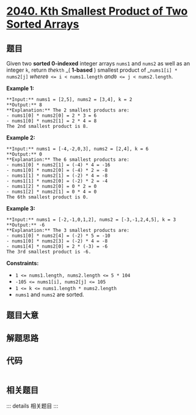 # [2040. Kth Smallest Product of Two Sorted Arrays](https://leetcode.com/problems/kth-smallest-product-of-two-sorted-arrays)

## 题目

Given two **sorted 0-indexed** integer arrays `nums1` and `nums2` as well as
an integer `k`, return _the_`kth` _( **1-based** ) smallest product of
_`nums1[i] * nums2[j]` _where_`0 <= i < nums1.length` _and_`0 <= j <
nums2.length`.



**Example 1:**

    
    
    **Input:** nums1 = [2,5], nums2 = [3,4], k = 2
    **Output:** 8
    **Explanation:** The 2 smallest products are:
    - nums1[0] * nums2[0] = 2 * 3 = 6
    - nums1[0] * nums2[1] = 2 * 4 = 8
    The 2nd smallest product is 8.
    

**Example 2:**

    
    
    **Input:** nums1 = [-4,-2,0,3], nums2 = [2,4], k = 6
    **Output:** 0
    **Explanation:** The 6 smallest products are:
    - nums1[0] * nums2[1] = (-4) * 4 = -16
    - nums1[0] * nums2[0] = (-4) * 2 = -8
    - nums1[1] * nums2[1] = (-2) * 4 = -8
    - nums1[1] * nums2[0] = (-2) * 2 = -4
    - nums1[2] * nums2[0] = 0 * 2 = 0
    - nums1[2] * nums2[1] = 0 * 4 = 0
    The 6th smallest product is 0.
    

**Example 3:**

    
    
    **Input:** nums1 = [-2,-1,0,1,2], nums2 = [-3,-1,2,4,5], k = 3
    **Output:** -6
    **Explanation:** The 3 smallest products are:
    - nums1[0] * nums2[4] = (-2) * 5 = -10
    - nums1[0] * nums2[3] = (-2) * 4 = -8
    - nums1[4] * nums2[0] = 2 * (-3) = -6
    The 3rd smallest product is -6.
    



**Constraints:**

  * `1 <= nums1.length, nums2.length <= 5 * 104`
  * `-105 <= nums1[i], nums2[j] <= 105`
  * `1 <= k <= nums1.length * nums2.length`
  * `nums1` and `nums2` are sorted.


## 题目大意

## 解题思路

## 代码

```javascript

```

## 相关题目

::: details 相关题目
:::
